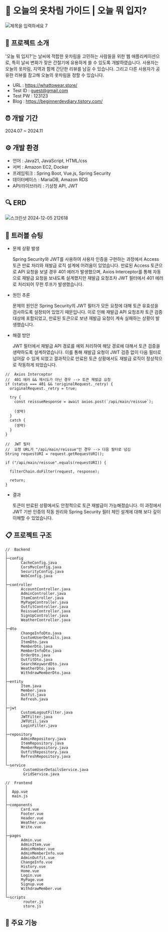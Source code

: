 # :dress: 오늘의 옷차림 가이드 | 오늘 뭐 입지?

![제목을 입력하세요 7](https://github.com/user-attachments/assets/5189e4ea-e239-4a82-8abb-a8a3679446ff)


## 💁 프로젝트 소개

'오늘 뭐 입지?'는 날씨에 적합한 옷차림을 고민하는 사람들을 위한 웹 애플리케이션으로, 특히 날씨 변화가 잦은 간절기에 유용하게 쓸 수 있도록 개발하였습니다. 사용자는 오늘의 옷차림, 지역과 함께 간단한 리뷰를 남길 수 있습니다. 그리고 다른 사용자가 공유한 리뷰를 참고해 오늘의 옷차림을 정할 수 있습니다. 


* URL : https://whattowear.store/
* Test ID : guest@gmail.com
* Test PW : 123123 
* Blog : https://beginnerdevdiary.tistory.com/

  
## ⏰ 개발 기간

2024.07 ~ 2024.11


## ⚙️ 개발 환경

- 언어 : Java21, JavaScript, HTML/css
- 서버 : Amazon EC2, Docker
- 프레임워크 : Spring Boot, Vue.js, Spring Security
- 데이터베이스 : MariaDB, Amazon RDS
- API/라이브러리 : 기상청 API, JWT


## 🔍 ERD

![스크린샷 2024-12-05 212618](https://github.com/user-attachments/assets/d825a75c-02d6-4cbf-906f-43e9822e9bc6)


## 🚀 트러블 슈팅

* 문제 상황 발생

  
  Spring Security와 JWT를 사용하여 사용자 인증을 구현하는 과정에서 Access 토큰 만료 처리와 재발급 로직 설계에 어려움이 있었습니다. 만료된 Access 토큰으로 API 요청을 보낼 경우 401 에러가 발생했으며, Axios Interceptor를 통해 자동으로 재발급 요청을 보내도록 설계했지만 재발급 요청조차 JWT 필터에서 401 에러로 처리되어 무한 루프가 발생했습니다.

* 원인 추론


  문제의 원인은 Spring Security의 JWT 필터가 모든 요청에 대해 토큰 유효성을 검사하도록 설정되어 있었기 때문입니다. 이로 인해 재발급 API 요청조차 토큰 검증 대상에 포함되었고, 만료된 토큰으로 보낸 재발급 요청이 계속 실패하는 상황이 발생했습니다.

* 해결 방안


  JWT 필터에서 재발급 API 경로를 예외 처리하여 해당 경로에 대해서 토큰 검증을 생략하도록 설계하였습니다. 이를 통해 재발급 요청이 JWT 검증 없이 다음 필터로 넘어갈 수 있게 되었고 결과적으로 만료된 토큰 상황에서도 재발급 로직이 정상적으로 작동하게 되었습니다.
```
//  Axios Interceptor
//  401 에러 && 재시도가 아닌 경우 --> 토큰 재발급 요청
if (status === 401 && !originalRequest._retry) {
  originalRequest._retry = true;

  try {
    const reissueResponse = await axios.post(`/api/main/reissue`);

    (생략)
  }
  catch {
    (생략)
  }
}
```
```
//  JWT 필터
//  요청 URL가 "/api/main/reissue"인 경우 --> 다음 필터로 넘김
String requestURI = request.getRequestURI();

if ("/api/main/reissue".equals(requestURI)) {

  filterChain.doFilter(request, response);

  return;
}
```
* 결과


  토큰이 만료된 상황에서도 안정적으로 토큰 재발급이 가능해졌습니다. 이 과정에서 JWT 기반 인증의 작동 원리와 Spring Security 필터 체인 설계에 대해 보다 깊이 이해할 수 있었습니다.


## 📋 프로젝트 구조

```
//  Backend
│  
├─config
│      CacheConfig.java
│      CorsMvcConfig.java
│      SecurityConfig.java
│      WebConfig.java
│      
├─controller
│      AccountController.java
│      AdminController.java
│      ItemController.java
│      MyPageController.java
│      OutfitController.java
│      ReissueController.java
│      SignUpController.java
│      WeatherController.java
│      
├─dto
│      ChangeInfoDto.java
│      CustomUserDetails.java
│      ItemDto.java
│      MemberDto.java
│      MemberInfoDto.java
│      OrderDto.java
│      OutfitDto.java
│      SearchKeywordDto.java
│      WeatherDto.java
│      WithdrawMemberDto.java
│      
├─entity
│      Item.java
│      Member.java
│      Outfit.java
│      Refresh.java
│      
├─jwt
│      CustomLogoutFilter.java
│      JWTFilter.java
│      JWTUtil.java
│      LoginFilter.java
│      
├─repository
│      AdminRepository.java
│      ItemRepository.java
│      MemberRepository.java
│      OutfitRepository.java
│      RefreshRepository.java
│      
└─service
        CustomUserDetailsService.java
        GridService.java
```
        
```
//  Frontend
│  
│  App.vue
│  main.js
│  
├─components
│      Card.vue
│      Footer.vue
│      Header.vue
│      Weather.vue
│      Write.vue
│      
├─pages
│      Admin.vue
│      AdminItem.vue
│      AdminMember.vue
│      AdminMemberInfo.vue
│      AdminOutfit.vue
│      ChangeInfo.vue
│      History.vue
│      Home.vue
│      Login.vue
│      MyPage.vue
│      Signup.vue
│      WithdrawMember.vue
│      
└─scripts
        router.js
        store.js
```

## 📌 주요 기능

